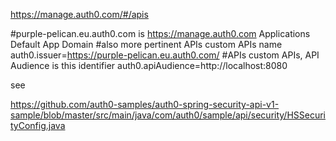 https://manage.auth0.com/#/apis


#purple-pelican.eu.auth0.com is https://manage.auth0.com Applications Default App Domain 
#also more pertinent APIs custom APIs name
auth0.issuer=https://purple-pelican.eu.auth0.com/
#APIs custom APIs, API Audience is this identifier
auth0.apiAudience=http://localhost:8080

see

https://github.com/auth0-samples/auth0-spring-security-api-v1-sample/blob/master/src/main/java/com/auth0/sample/api/security/HSSecurityConfig.java
